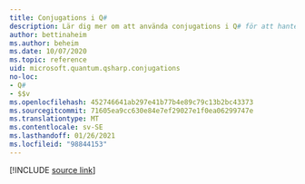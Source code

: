 ```yaml
---
title: Conjugations i Q#
description: Lär dig mer om att använda conjugations i Q# för att hantera minne i Quantum-program.
author: bettinaheim
ms.author: beheim
ms.date: 10/07/2020
ms.topic: reference
uid: microsoft.quantum.qsharp.conjugations
no-loc:
- Q#
- $$v
ms.openlocfilehash: 452746641ab297e41b77b4e89c79c13b2bc43373
ms.sourcegitcommit: 71605ea9cc630e84e7ef29027e1f0ea06299747e
ms.translationtype: MT
ms.contentlocale: sv-SE
ms.lasthandoff: 01/26/2021
ms.locfileid: "98844153"
---
```

<!---
# Conjugations in Q#
-->

[!INCLUDE [source link](~/includes/qsharp-language/Specifications/Language/2_Statements/Conjugations.md)]


